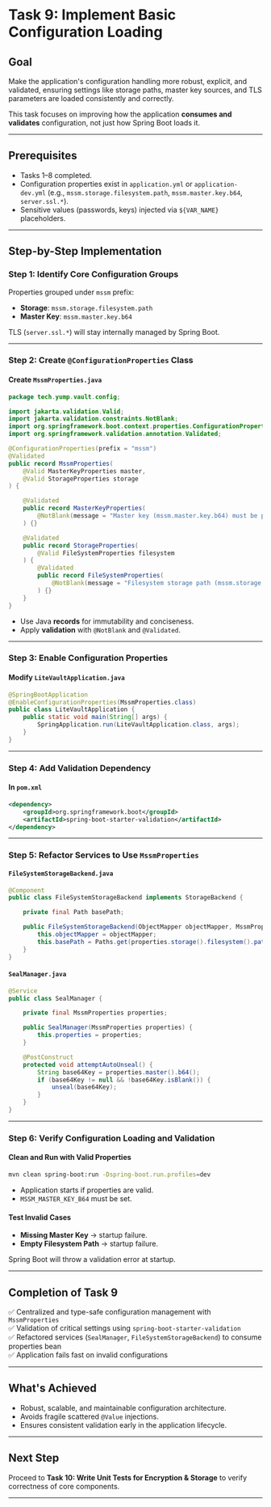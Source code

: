 
# Task 9: Implement Basic Configuration Loading

## Goal
Make the application's configuration handling more robust, explicit, and validated, ensuring settings like storage paths, master key sources, and TLS parameters are loaded consistently and correctly.

This task focuses on improving how the application **consumes and validates** configuration, not just how Spring Boot loads it.

---

## Prerequisites
- Tasks 1–8 completed.
- Configuration properties exist in `application.yml` or `application-dev.yml` (e.g., `mssm.storage.filesystem.path`, `mssm.master.key.b64`, `server.ssl.*`).
- Sensitive values (passwords, keys) injected via `${VAR_NAME}` placeholders.

---

## Step-by-Step Implementation

### Step 1: Identify Core Configuration Groups
Properties grouped under `mssm` prefix:
- **Storage**: `mssm.storage.filesystem.path`
- **Master Key**: `mssm.master.key.b64`

TLS (`server.ssl.*`) will stay internally managed by Spring Boot.

---

### Step 2: Create `@ConfigurationProperties` Class

#### Create `MssmProperties.java`

```java
package tech.yump.vault.config;

import jakarta.validation.Valid;
import jakarta.validation.constraints.NotBlank;
import org.springframework.boot.context.properties.ConfigurationProperties;
import org.springframework.validation.annotation.Validated;

@ConfigurationProperties(prefix = "mssm")
@Validated
public record MssmProperties(
    @Valid MasterKeyProperties master,
    @Valid StorageProperties storage
) {

    @Validated
    public record MasterKeyProperties(
        @NotBlank(message = "Master key (mssm.master.key.b64) must be provided.") String b64
    ) {}

    @Validated
    public record StorageProperties(
        @Valid FileSystemProperties filesystem
    ) {
        @Validated
        public record FileSystemProperties(
            @NotBlank(message = "Filesystem storage path (mssm.storage.filesystem.path) must be provided.") String path
        ) {}
    }
}
```

- Use Java **records** for immutability and conciseness.
- Apply **validation** with `@NotBlank` and `@Validated`.

---

### Step 3: Enable Configuration Properties

#### Modify `LiteVaultApplication.java`

```java
@SpringBootApplication
@EnableConfigurationProperties(MssmProperties.class)
public class LiteVaultApplication {
    public static void main(String[] args) {
        SpringApplication.run(LiteVaultApplication.class, args);
    }
}
```

---

### Step 4: Add Validation Dependency

#### In `pom.xml`

```xml
<dependency>
    <groupId>org.springframework.boot</groupId>
    <artifactId>spring-boot-starter-validation</artifactId>
</dependency>
```

---

### Step 5: Refactor Services to Use `MssmProperties`

#### `FileSystemStorageBackend.java`

```java
@Component
public class FileSystemStorageBackend implements StorageBackend {

    private final Path basePath;

    public FileSystemStorageBackend(ObjectMapper objectMapper, MssmProperties properties) {
        this.objectMapper = objectMapper;
        this.basePath = Paths.get(properties.storage().filesystem().path()).toAbsolutePath();
    }
}
```

#### `SealManager.java`

```java
@Service
public class SealManager {

    private final MssmProperties properties;

    public SealManager(MssmProperties properties) {
        this.properties = properties;
    }

    @PostConstruct
    protected void attemptAutoUnseal() {
        String base64Key = properties.master().b64();
        if (base64Key != null && !base64Key.isBlank()) {
            unseal(base64Key);
        }
    }
}
```

---

### Step 6: Verify Configuration Loading and Validation

#### Clean and Run with Valid Properties

```bash
mvn clean spring-boot:run -Dspring-boot.run.profiles=dev
```

- Application starts if properties are valid.
- `MSSM_MASTER_KEY_B64` must be set.

#### Test Invalid Cases

- **Missing Master Key** → startup failure.
- **Empty Filesystem Path** → startup failure.

Spring Boot will throw a validation error at startup.

---

## Completion of Task 9

✅ Centralized and type-safe configuration management with `MssmProperties`  
✅ Validation of critical settings using `spring-boot-starter-validation`  
✅ Refactored services (`SealManager`, `FileSystemStorageBackend`) to consume properties bean  
✅ Application fails fast on invalid configurations

---

## What's Achieved

- Robust, scalable, and maintainable configuration architecture.
- Avoids fragile scattered `@Value` injections.
- Ensures consistent validation early in the application lifecycle.

---

## Next Step

Proceed to **Task 10: Write Unit Tests for Encryption & Storage** to verify correctness of core components.

---
